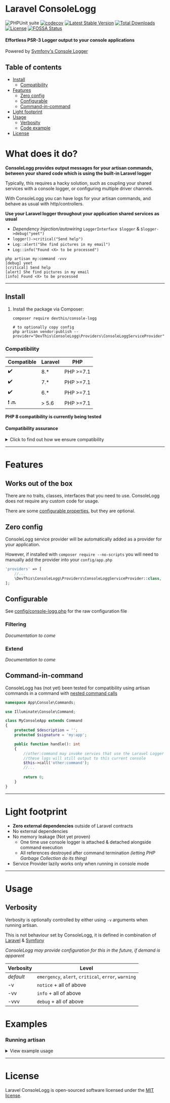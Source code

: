 # Laravel ConsoleLogg

![PHPUnit suite](https://github.com/dev-this/laravel-console-logg/workflows/PHPUnit%20suite/badge.svg)
[![codecov](https://codecov.io/gh/dev-this/laravel-console-logg/branch/master/graph/badge.svg)](https://codecov.io/gh/dev-this/laravel-console-logg)
[![Latest Stable Version](https://poser.pugx.org/devthis/console-logg/v)](https://packagist.org/packages/devthis/console-logg)
[![Total Downloads](https://poser.pugx.org/devthis/console-logg/downloads)](https://packagist.org/packages/devthis/console-logg)
[![License](https://poser.pugx.org/devthis/console-logg/license)](https://packagist.org/packages/devthis/console-logg)
[![FOSSA Status](https://app.fossa.com/api/projects/custom%2B21424%2Fgit%40github.com%3Adev-this%2Flaravel-console-logg.git.svg?type=shield)](https://app.fossa.com/projects/custom%2B21424%2Fgit%40github.com%3Adev-this%2Flaravel-console-logg.git?ref=badge_shield)

#### Effortless PSR-3 Logger output to your console applications

Powered by [Symfony's Console Logger](https://symfony.com/doc/current/components/console/logger.html)

## Table of contents

- [Install](#Install)
    - [Compatibility](#compatibility)
- [Features](#features)
    - [Zero config](#zero-config)
    - [Configurable](#configurable)
    - [Command-in-command](#command-in-command)
- [Light footprint](#light-footprint)
- [Usage](#usage)
    - [Verbosity](#verbosity)
    - [Code example](#code-example)
- [License](#license)

# What does it do?

**ConsoleLogg provides output messages for your artisan commands, between your shared code which is using the built-in
Laravel logger**

Typically, this requires a hacky solution, such as coupling your shared services with a console logger, or configuring
multiple driver channels.

With ConsoleLogg you can have logs for your artisan commands, and behave as usual with http/controllers.

**Use your Laravel logger throughout your application shared services as usual**

- _Dependency Injection/autowiring_ `LoggerInterface $logger` & `$logger->debug("yeet")`
- `logger()->critical("Send help")`
- `Log::alert("She find pictures in my email")`
- `Log::info("Found <X> to be processed")`

```
php artisan my:command -vvv
[debug] yeet
[critical] Send help
[alert] She find pictures in my email
[info] Found <X> to be processed
```

---
## Install

1. Install the package via Composer:

    ```shell script
   composer require devthis/console-logg
   
   # to optionally copy config
   php artisan vendor:publish --provider="DevThis\ConsoleLogg\Providers\ConsoleLoggServiceProvider"
    ```

### Compatibility

| Compatible         | Laravel   | PHP       |
|--------------------|-----------|-----------|
| :heavy_check_mark: | 8.*       | PHP >=7.1 |
| :heavy_check_mark: | 7.*       | PHP >=7.1 |
| :heavy_check_mark: | 6.*       | PHP >=7.1 |
| :heavy_exclamation_mark: :soon: | > 5.6     | PHP >=7.1 |

**PHP 8 compatibility is currently being tested**

#### Compatibility assurance

<details>
  <summary>Click to find out how we ensure compatibility</summary>

Compatibility is thoroughly tested using a combination of real world tests (functional), and unit tests

[ConsoleLogg test suite](/test) is run in isolation

- Using PHP 7.1, 7.2, 7.3,
  7.4, [each major version of Laravel is independently tested against](actions?query=workflow%3A"PHPUnit+suite")
- _Laravel 5.6, 5.7 & 5.8 are tested individually on top of this_

Unit tests ensure type-compatibility, expected behaviour is met & compatibility with each version of Laravel contracts

[TODO] Functional tests ensure real world expectations are through a real Laravel application

</details>

---
# Features

## Works out of the box

There are no traits, classes, interfaces that you need to use. ConsoleLogg does not require any custom code for usage.

There are some [configurable properties](#configurable), but they are optional.

## Zero config

ConsoleLogg service provider will be automatically added as a provider for your application.

However, if installed with `composer require --no-scripts` you will need to manually add the provider into
your `config/app.php`

```php
'providers' => [
    //...
    \DevThis\ConsoleLogg\Providers\ConsoleLoggServiceProvider::class,
];
```

## Configurable

See [config/console-logg.php](config/console-logg.php) for the raw configuration file

### Filtering

_Documentation to come_

### Extend

_Documentation to come_

## Command-in-command

ConsoleLogg has (not yet) been tested for compatibility using artisan commands in a command
with [nested command calls](https://laravel.com/docs/8.x/artisan#calling-commands-from-other-commands)

```php
namespace App\Console\Commands;

use Illuminate\Console\Command;

class MyConsoleApp extends Command
{
    protected $description = '';
    protected $signature = 'my:app';

    public function handle(): int
    {
        //other:command may invoke servies that use the Laravel Logger
        //these logs will still output to this current console
        $this->call('other:command');
        //...
        
        return 0;
    }
}
```

---
# Light footprint

- **Zero external dependencies** outside of Laravel contracts
- No external dependencies
- No memory leakage (Not yet proven)
    - One time use console logger is attached & detached alongside command execution
    - All references destroyed after command termination _(letting PHP Garbage Collection do its thing)_
- Service Provider lazily works only when running in console mode

---
# Usage

## Verbosity

Verbosity is optionally controlled by either using `-v` arguments when running artisan.

This is not behaviour set by ConsoleLogg, it is defined in combination of [Laravel](https://github.com/laravel/framework/blob/8.x/src/Illuminate/Console/Concerns/InteractsWithIO.php#L43) & [Symfony](https://github.com/symfony/console/blob/5.x/Logger/ConsoleLogger.php#L33)

_ConsoleLogg may provide configuration  for this in the future, if demand is apparent_

| Verbosity | Level |
| ---------------|----------------|
| _default_ | `emergency`, `alert`, `critical`, `error`, `warning`|
| -v | `notice` + all of above |
| -vv |`info` + all of above |
| -vvv | `debug` + all of above |

# Examples

### Running artisan
<details>
  <summary>View example usage</summary>

## Example #1 - SQL query logging

There are several guides/answers on the internet that enable you to send all SQL queries to your configured Logger.

With ConsoleLogg installed this means 

Links (in no order):
- [Code Briefly - Seeing all SQL queries executed with your artisan command](https://codebriefly.com/how-to-log-all-sql-queries-in-laravel/)
- [StackOverflow - Laravel 5.3 - How to log all queries on a page?](https://stackoverflow.com/a/43137632)
- [Larvel Tricks - Real-time log of Eloquent SQL queries](https://laravel-tricks.com/tricks/real-time-log-of-eloquent-sql-queries)

## Example #2 - Raw code

> :warning: **REMINDER:** n-o-t-h-i-n-g is special about this following code example
>
> There are no traits, interfaces, or classes/dependencies that are involved to use ConsoleLogg once it's installed.

### Souce code for example service
<details>
  <summary>Source of App\Service\MyExampleService</summary>

```php
namespace App\Service;

use Illuminate\Support\Facades\Log;
use Psr\Log\LoggerInterface;

class MyExampleService {
    private $logger;
    public function __construct(LoggerInterface $logger)
    {
        $this->logger = $logger;
    }
    
    public function doSomethingCool(): void
    {
        // using Laravel's logger with DI/autowiring
        $this->logger->debug("A message that should have value when output to your application in general");
        
        // Facade
        Log::info("or just the facade if you love magic");
        
        // Helper function
        logger()->notice("or this weird helper function I guess");
        
        // ... <imaginary useful code here>
    }
}
```
</details>

### Source code for Console Application
<details>
  <summary>Source of App\Console\Commands\ExampleConsole</summary>
    
```php
namespace App\Console\Commands;

use App\Service\ExampleService;
use Illuminate\Console\Command;

class ExampleConsole extends Command
{
    /**
     * The console command description.
     */
    protected $description = '';

    /**
     * The name and signature of the console command.
     */
    protected $signature = 'something';

    public function handle(ExampleService $exampleService): int
    {
        $exampleService->doSomethingCool();

        return 0;
    }
}

```
</details>

### Running artisan
<details>
  <summary>Artisan command output</summary>

```bash
not-root@linux:~/MyProject$ php artisan something -vv
[debug] A message that should have value when output to your application in general
[info] or just the facade if you love magic
[notice] or this weird helper function I guess
```

</details>
</details>


---
# License

Laravel ConsoleLogg is open-sourced software licensed under the [MIT license](LICENSE.md).
